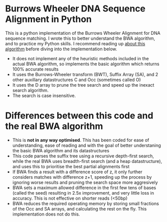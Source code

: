Burrows Wheeler DNA Sequence Alignment in Python
=========================

This is a python implementation of the Burrows Wheeler Alignment for DNA sequence matching. I wrote this to better understand the BWA algorithm, and to practice my Python skills. I recommend reading up [about this algorithm](http://bioinformatics.oxfordjournals.org/content/25/14/1754.full.pdf) before diving into the implementation below.
* It does not implement any of the heuristic methods included in the actual BWA algorithm, so implements the basic algorithm which returns 100% accurate results
* It uses the Burrows-Wheeler transform (BWT), Suffix Array (SA), and 2 other auxillary datastructures C and Occ (sometimes called O)
* It uses the D array to prune the tree search and speed up the inexact search algorithm.
* The search is case insensitive.

Differences between this code and the real BWA algorithm
=========================
* This is **not in any way optimised**. This has been coded for ease of understanding, ease of reading and with the goal of better understaning the basic BWA algorithm and its datastructures
* This code parses the suffix tree using a recursive depth-first search, while the real BWA uses breadth-first search (and a heap datastructure), and uses this to prioritise the best partial alignments first
* If BWA finds a result with a difference score of z, it only further considers matches with difference z+1, speeding up the process by ignoring worse results and pruning the search space more aggresively
* BWA sets a maximum allowed difference in the first few tens of bases (called the seed) resulting in 2.5x improvement, and very little loss in accuracy. This is not effective on shorter reads (<50bp)
* BWA reduces the required operating memory by storing small fractions of the Occ and SA arrays, and calculating the rest on the fly. This implementation does not do this.